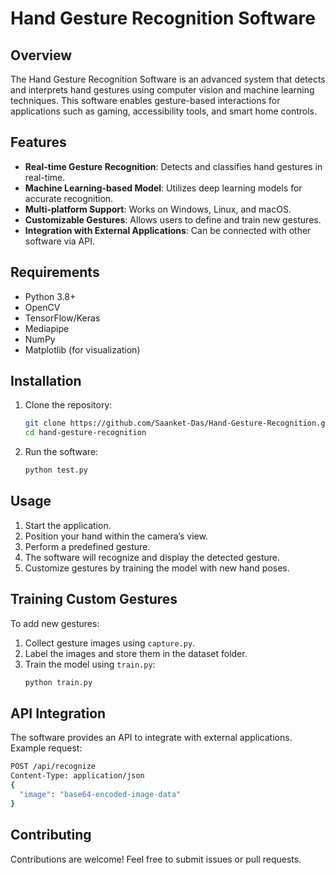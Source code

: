 # Hand Gesture Recognition Software

## Overview
The Hand Gesture Recognition Software is an advanced system that detects and interprets hand gestures using computer vision and machine learning techniques. This software enables gesture-based interactions for applications such as gaming, accessibility tools, and smart home controls.

## Features
- **Real-time Gesture Recognition**: Detects and classifies hand gestures in real-time.
- **Machine Learning-based Model**: Utilizes deep learning models for accurate recognition.
- **Multi-platform Support**: Works on Windows, Linux, and macOS.
- **Customizable Gestures**: Allows users to define and train new gestures.
- **Integration with External Applications**: Can be connected with other software via API.

## Requirements
- Python 3.8+
- OpenCV
- TensorFlow/Keras
- Mediapipe
- NumPy
- Matplotlib (for visualization)

## Installation
1. Clone the repository:
   ```sh
   git clone https://github.com/Saanket-Das/Hand-Gesture-Recognition.git
   cd hand-gesture-recognition
   ```
2. Run the software:
   ```sh
   python test.py
   ```

## Usage
1. Start the application.
2. Position your hand within the camera’s view.
3. Perform a predefined gesture.
4. The software will recognize and display the detected gesture.
5. Customize gestures by training the model with new hand poses.

## Training Custom Gestures
To add new gestures:
1. Collect gesture images using `capture.py`.
2. Label the images and store them in the dataset folder.
3. Train the model using `train.py`:
   ```sh
   python train.py
   ```

## API Integration
The software provides an API to integrate with external applications. Example request:
```sh
POST /api/recognize
Content-Type: application/json
{
  "image": "base64-encoded-image-data"
}
```

## Contributing
Contributions are welcome! Feel free to submit issues or pull requests.


